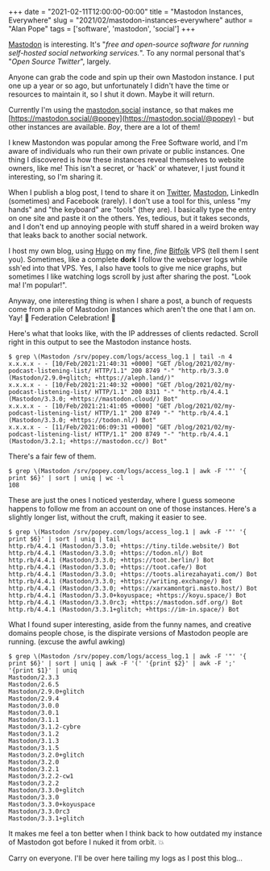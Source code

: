 +++
date = "2021-02-11T12:00:00-00:00"
title = "Mastodon Instances, Everywhere"
slug = "2021/02/mastodon-instances-everywhere"
author = "Alan Pope"
tags = ['software', 'mastodon', 'social']
+++

[Mastodon](https://en.wikipedia.org/wiki/Mastodon_(software)) is interesting. It's "*free and open-source software for running self-hosted social networking services.*". To any normal personal that's "*Open Source Twitter*", largely. 

Anyone can grab the code and spin up their own Mastodon instance. I put one up a year or so ago, but unfortunately I didn't have the time or resources to maintain it, so I shut it down. Maybe it will return. 

Currently I'm using the [mastodon.social](https://mastodon.social/) instance, so that makes me [https://mastodon.social/@popey](https://mastodon.social/@popey) - but other instances are available. *Boy*, there are a lot of them!

I knew Mastondon was popular among the Free Software world, and I'm aware of individuals who run their own private or public instances. One thing I discovered is how these instances reveal themselves to website owners, like me! This isn't a secret, or 'hack' or whatever, I just found it interesting, so I'm sharing it.

When I publish a blog post, I tend to share it on [Twitter](https://twitter.com/popey), [Mastodon](https://mastodon.social/@popey), LinkedIn (sometimes) and Facebook (rarely). I don't use a tool for this, unless "my hands" and "the keyboard" are "tools" (they are). I basically type the entry on one site and paste it on the others. Yes, tedious, but it takes seconds, and I don't end up annoying people with stuff shared in a weird broken way that leaks back to another social network. 

I host my own blog, using [Hugo](https://gohugo.io/) on my fine, *fine* [Bitfolk](https://bitfolk.com) VPS (tell them I sent you). Sometimes, like a complete **dork** I follow the webserver logs while ssh'ed into that VPS. Yes, I also have tools to give me nice graphs, but sometimes I like watching logs scroll by just after sharing the post. "Look ma! I'm popular!".

Anyway, one interesting thing is when I share a post, a bunch of requests come from a pile of Mastodon instances which aren't the one that I am on. Yay! 🥳 Federation Celebration! 🥳

Here's what that looks like, with the IP addresses of clients redacted. Scroll right in this output to see the Mastodon instance hosts.

```
$ grep \(Mastodon /srv/popey.com/logs/access_log.1 | tail -n 4
x.x.x.x - - [10/Feb/2021:21:40:31 +0000] "GET /blog/2021/02/my-podcast-listening-list/ HTTP/1.1" 200 8749 "-" "http.rb/3.3.0 (Mastodon/2.9.0+glitch; +https://aleph.land/)"
x.x.x.x - - [10/Feb/2021:21:40:32 +0000] "GET /blog/2021/02/my-podcast-listening-list/ HTTP/1.1" 200 8311 "-" "http.rb/4.4.1 (Mastodon/3.3.0; +https://mastodon.cloud/) Bot"
x.x.x.x - - [10/Feb/2021:21:41:05 +0000] "GET /blog/2021/02/my-podcast-listening-list/ HTTP/1.1" 200 8749 "-" "http.rb/4.4.1 (Mastodon/3.3.0; +https://todon.nl/) Bot"
x.x.x.x - - [11/Feb/2021:06:09:31 +0000] "GET /blog/2021/02/my-podcast-listening-list/ HTTP/1.1" 200 8749 "-" "http.rb/4.4.1 (Mastodon/3.2.1; +https://mastodon.cc/) Bot"

```

There's a fair few of them.

```
$ grep \(Mastodon /srv/popey.com/logs/access_log.1 | awk -F '"' '{ print $6}' | sort | uniq | wc -l
108
```

These are just the ones I noticed yesterday, where I guess someone happens to follow me from an account on one of those instances. Here's a slightly longer list, without the cruft, making it easier to see.

```
$ grep \(Mastodon /srv/popey.com/logs/access_log.1 | awk -F '"' '{ print $6}' | sort | uniq | tail 
http.rb/4.4.1 (Mastodon/3.3.0; +https://tiny.tilde.website/) Bot
http.rb/4.4.1 (Mastodon/3.3.0; +https://todon.nl/) Bot
http.rb/4.4.1 (Mastodon/3.3.0; +https://toot.berlin/) Bot
http.rb/4.4.1 (Mastodon/3.3.0; +https://toot.cafe/) Bot
http.rb/4.4.1 (Mastodon/3.3.0; +https://toots.alirezahayati.com/) Bot
http.rb/4.4.1 (Mastodon/3.3.0; +https://writing.exchange/) Bot
http.rb/4.4.1 (Mastodon/3.3.0; +https://xarxamontgri.masto.host/) Bot
http.rb/4.4.1 (Mastodon/3.3.0+koyuspace; +https://koyu.space/) Bot
http.rb/4.4.1 (Mastodon/3.3.0rc3; +https://mastodon.sdf.org/) Bot
http.rb/4.4.1 (Mastodon/3.3.1+glitch; +https://im-in.space/) Bot
```

What I found super interesting, aside from the funny names, and creative domains people chose, is the dispirate versions of Mastodon people are running. (excuse the awful awking)

```
$ grep \(Mastodon /srv/popey.com/logs/access_log.1 | awk -F '"' '{ print $6}' | sort | uniq | awk -F '(' '{print $2}' | awk -F ';' '{print $1}' | uniq
Mastodon/2.3.3
Mastodon/2.6.5
Mastodon/2.9.0+glitch
Mastodon/2.9.4
Mastodon/3.0.0
Mastodon/3.0.1
Mastodon/3.1.1
Mastodon/3.1.2-cybre
Mastodon/3.1.2
Mastodon/3.1.3
Mastodon/3.1.5
Mastodon/3.2.0+glitch
Mastodon/3.2.0
Mastodon/3.2.1
Mastodon/3.2.2-cw1
Mastodon/3.2.2
Mastodon/3.3.0+glitch
Mastodon/3.3.0
Mastodon/3.3.0+koyuspace
Mastodon/3.3.0rc3
Mastodon/3.3.1+glitch
```

It makes me feel a ton better when I think back to how outdated my instance of Mastodon got before I nuked it from orbit. 💥

Carry on everyone. I'll be over here tailing my logs as I post this blog...
